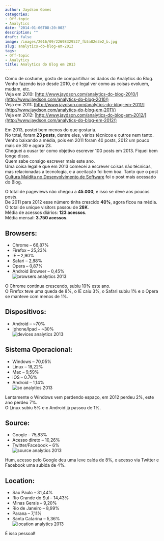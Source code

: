 ```yaml
---
author: Jaydson Gomes
categories:
- Off-topic
- Analytics
date: "2014-01-06T08:20:00Z"
description: ""
draft: false
image: /images/2016/09/22698329527_fb5a82e3e2_b.jpg
slug: analytics-do-blog-em-2013
tags:
- Off-topic
- Analytics
title: Analytics do Blog em 2013
---
```


Como de costume, gosto de compartilhar os dados do Analytics do Blog.  
Venho fazendo isso desde 2010, e é legal ver como as coisas evoluem, mudam, etc.  
Veja em 2010: [http://www.jaydson.com/analytics-do-blog-2010/](http://www.jaydson.com/analytics-do-blog-2010/)  
Veja em 2011: [http://www.jaydson.com/analytics-do-blog-em-2011/](http://www.jaydson.com/analytics-do-blog-em-2011/)  
Veja em 2012: [http://www.jaydson.com/analytics-do-blog-em-2012/](http://www.jaydson.com/analytics-do-blog-em-2012/)  

Em 2013, postei bem menos do que gostaria.  
No total, foram __23 posts__, dentre eles, vários técnicos e outros nem tanto.  
Venho baixando a média, pois em 2011 foram 40 posts, 2012 um pouco mais de 30 e agora 23.  
Cheguei a ousar ter como objetivo escrever 100 posts em 2013. Fiquei bem longe disso.  
Quem sabe consigo escrever mais este ano.  
Uma coisa legal é que em 2013 comecei a escrever coisas não técnicas, mas relacionadas a tecnologia, e a aceitação foi bem boa. Tanto que o post [Cultura Maldita no Desenvolvimento de Software](http://jaydson.com/cultura-maldita-no-desenvolvimento-de-software/) foi o post mais acessado do Blog.  

O total de pageviews não chegou a __45.000__, e isso se deve aos poucos posts.  
De 2011 para 2012 esse número tinha crescido __40%__, agora ficou na média.  
O total de unique visitors passou de __28K__.  
Média de acessos diários:  __123 acessos__.  
Média mensal: __3.750 acessos__.  

## Browsers:  
- Chrome – 66,87%  
- Firefox – 25,23%  
- IE – 2,90%  
- Safari – 2,88%  
- Opera – 0,87%  
- Android Browser – 0,45%  
![browsers analytics 2013](/images/2016/09/browsers-analytics-2013.png)

O Chrome continua crescendo, subiu 10% este ano.  
O Firefox teve uma queda de 8%, o IE caiu 3%, o Safari subiu 1% e o Opera se manteve com menos de 1%.  

## Dispositivos:  
- Android – ~70%  
- Iphone/Ipad – ~30%  
![devices analytics 2013](/images/2016/09/devices-analytics-2013.png)

## Sistema Operacional:  
* Windows – 70,05%  
* Linux – 18,22%  
* Mac – 9,59%  
* iOS – 0.76%  
* Android – 1,14%  
![so analytics 2013](/images/2016/09/so-analytics-2013.png)

Lentamente o Windows vem perdendo espaço, em 2012 perdeu 2%, este ano perdeu 7%.  
O Linux subiu 5% e o Android já passou de 1%.  

## Source:  
* Google – 75,83%  
* Acesso direto – 10,26%  
* Twitter/Facebook – 6%  
![source analytics 2013](/images/2016/09/source-analytics-2013.png)

Hum, acesso pelo Google deu uma leve caída de 8%, e acesso via Twitter e Facebook uma subida de 4%.  

## Location:  
* Sao Paulo – 31,44%  
* Rio Grande do Sul – 14,43%  
* Minas Gerais – 9,20%  
* Rio de Janeiro – 8,99%  
* Parana – 7,11%  
* Santa Catarina – 5,36%  
![location analytics 2013](/images/2016/09/location-analytics-2013.png)

É isso pessoal!  

